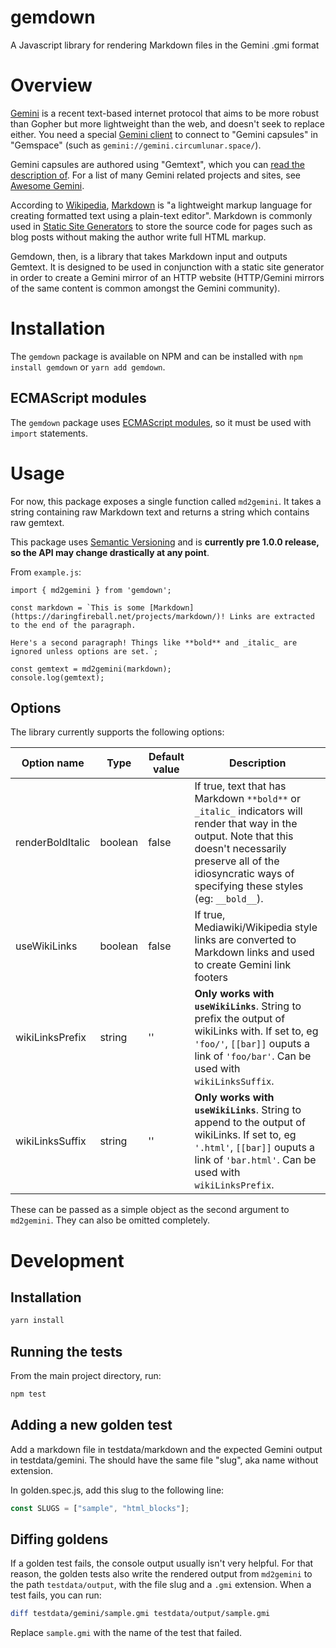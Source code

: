 # gemdown

A Javascript library for rendering Markdown files in the Gemini .gmi format

# Overview

[Gemini](https://gemini.circumlunar.space/) is a recent text-based internet protocol that aims to be more robust than Gopher but more lightweight than the web, and doesn't seek to replace either. You need a special [Gemini client](https://github.com/kr1sp1n/awesome-gemini#clients) to connect to "Gemini capsules" in "Gemspace" (such as `gemini://gemini.circumlunar.space/`).

Gemini capsules are authored using "Gemtext", which you can [read the description of](https://gemini.circumlunar.space/docs/gemtext.gmi). For a list of many Gemini related projects and sites, see [Awesome Gemini](https://github.com/kr1sp1n/awesome-gemini).

According to [Wikipedia](https://en.wikipedia.org/wiki/Markdown), [Markdown](https://daringfireball.net/projects/markdown/) is "a lightweight markup language for creating formatted text using a plain-text editor". Markdown is commonly used in [Static Site Generators](https://www.cloudflare.com/learning/performance/static-site-generator/) to store the source code for pages such as blog posts without making the author write full HTML markup.

Gemdown, then, is a library that takes Markdown input and outputs Gemtext. It is designed to be used in conjunction with a static site generator in order to create a Gemini mirror of an HTTP website (HTTP/Gemini mirrors of the same content is common amongst the Gemini community).

# Installation

The `gemdown` package is available on NPM and can be installed with `npm install gemdown` or `yarn add gemdown`.

## ECMAScript modules

The `gemdown` package uses [ECMAScript modules](https://nodejs.org/api/esm.html), so it must be used with `import` statements.

# Usage

For now, this package exposes a single function called `md2gemini`. It takes a string containing raw Markdown text and returns a string which contains raw gemtext.

This package uses [Semantic Versioning](https://semver.org/) and is **currently pre 1.0.0 release, so the API may change drastically at any point**.

From `example.js`:

```
import { md2gemini } from 'gemdown';

const markdown = `This is some [Markdown](https://daringfireball.net/projects/markdown/)! Links are extracted to the end of the paragraph.

Here's a second paragraph! Things like **bold** and _italic_ are ignored unless options are set.`;

const gemtext = md2gemini(markdown);
console.log(gemtext);
```

## Options

The library currently supports the following options:

| Option name      | Type    | Default value | Description                                                                                                                                                                                                                    |
| ---------------- | ------- | ------------- | ------------------------------------------------------------------------------------------------------------------------------------------------------------------------------------------------------------------------------ |
| renderBoldItalic | boolean | false         | If true, text that has Markdown `**bold**` or `_italic_` indicators will render that way in the output. Note that this doesn't necessarily preserve all of the idiosyncratic ways of specifying these styles (eg: `__bold__`). |
| useWikiLinks     | boolean | false         | If true, Mediawiki/Wikipedia style links are converted to Markdown links and used to create Gemini link footers                                                                                                                |
| wikiLinksPrefix  | string  | ''            | **Only works with `useWikiLinks`**. String to prefix the output of wikiLinks with. If set to, eg `'foo/'`, `[[bar]]` ouputs a link of `'foo/bar'`. Can be used with `wikiLinksSuffix`.                                         |
| wikiLinksSuffix  | string  | ''            | **Only works with `useWikiLinks`**. String to append to the output of wikiLinks. If set to, eg `'.html'`, `[[bar]]` ouputs a link of `'bar.html'`. Can be used with `wikiLinksPrefix`.                                         |

These can be passed as a simple object as the second argument to `md2gemini`. They can also be omitted completely.

# Development

## Installation

```bash
yarn install
```

## Running the tests

From the main project directory, run:

```bash
npm test
```

## Adding a new golden test

Add a markdown file in testdata/markdown and the expected Gemini output in testdata/gemini.
The should have the same file "slug", aka name without extension.

In golden.spec.js, add this slug to the following line:

```js
const SLUGS = ["sample", "html_blocks"];
```

## Diffing goldens

If a golden test fails, the console output usually isn't very helpful. For that reason, the golden tests also write the rendered output from `md2gemini` to the path `testdata/output`, with the file slug and a `.gmi` extension. When a test fails, you can run:

```bash
diff testdata/gemini/sample.gmi testdata/output/sample.gmi
```

Replace `sample.gmi` with the name of the test that failed.
